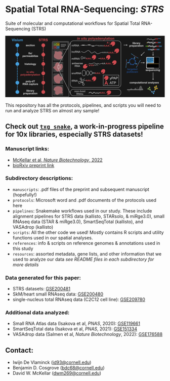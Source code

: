 # **Spatial Total RNA-Sequencing:** ***STRS***
Suite of molecular and computational workflows for Spatial Total RNA-Sequencing (STRS)

![STRS workflow](STRS_DarkMode.png)

This repository has all the protocols, pipelines, and scripts you will need to run and analyze STRS on almost any sample!

## Check out [`txg_snake`](https://github.com/mckellardw/txg_snake), a work-in-progress pipeline for 10x libraries, especially STRS datasets!

### Manuscript links:
- [McKellar et al, *Nature Biotechnology*, 2022](https://www.nature.com/articles/s41587-022-01517-6)  
- [bioRxiv preprint link](https://www.biorxiv.org/content/10.1101/2022.04.20.488964v1)

### Subdirectory descriptions:
- `manuscripts`: .pdf files of the preprint and subsequent manuscript (hopefully!)
- `protocols`: Microsoft word and .pdf documents of the protocols used here
- `pipelines`: Snakemake workflows used in our study. These include alignment pipelines for STRS data (kallisto, STARsolo, & miRge3.0), small RNAseq data (STAR & miRge3.0), SmartSeqTotal (kallisto), and VASAdrop (kallisto)
- `scripts`: All the other code we used! Mostly contains R scripts and utility functions used in our spatial analyses.
- `references`: info & scripts on reference genomes & annotations used in this study
- `resources`: assorted metadata, gene lists, and other information that we used to analyze our data
*see README files in each subdirectory for more details*

### Data generated for this paper:
- STRS datasets: [GSE200481](https://www.ncbi.nlm.nih.gov/geo/query/acc.cgi?acc=GSE200481)
- SkM/heart small RNAseq data: [GSE200480](https://www.ncbi.nlm.nih.gov/geo/query/acc.cgi?acc=GSE200480)
- single-nucleus total RNAseq data (C2C12 cell line): [GSE209780](https://www.ncbi.nlm.nih.gov/geo/query/acc.cgi?acc=GSE209780)

### Additional data analyzed:
- Small RNA Atlas data (Isakova et al, *PNAS*, 2020): [GSE119661](https://www.ncbi.nlm.nih.gov/geo/query/acc.cgi?acc=GSE119661)
- SmartSeqTotal data (Isakova et al, *PNAS*, 2021): [GSE151334](https://www.ncbi.nlm.nih.gov/geo/query/acc.cgi?acc=GSE151334)
- VASAdrop data (Salmen et al, *Nature Biotechnology*, 2022): [GSE176588](https://www.ncbi.nlm.nih.gov/geo/query/acc.cgi?acc=GSE176588)

## Contact:
- Iwijn De Vlaminck (id93@cornell.edu)
- Benjamin D. Cosgrove (bdc68@cornell.edu)
- David W. McKellar (dwm269@cornell.edu)
